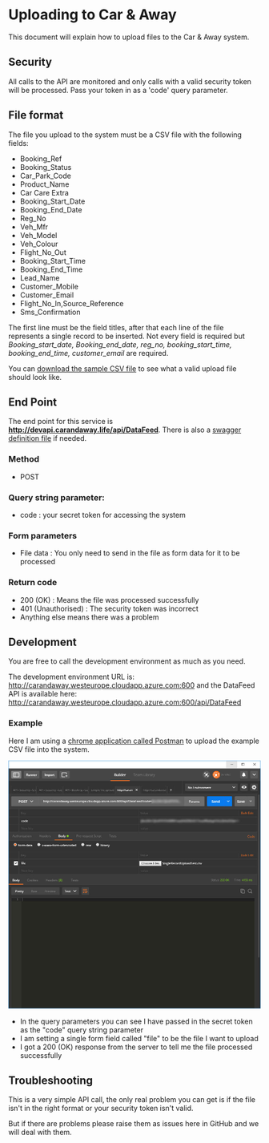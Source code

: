 # Uploading to Car & Away
This document will explain how to upload files to the Car & Away system.

## Security
All calls to the API are monitored and only calls with a valid security token will be processed. Pass your token in as a 'code' query parameter.

## File format
The file you upload to the system must be a CSV file with the following fields:
- Booking_Ref
- Booking_Status
- Car_Park_Code
- Product_Name
- Car Care Extra
- Booking_Start_Date
- Booking_End_Date
- Reg_No
- Veh_Mfr
- Veh_Model
- Veh_Colour
- Flight_No_Out
- Booking_Start_Time
- Booking_End_Time
- Lead_Name
- Customer_Mobile
- Customer_Email
- Flight_No_In,Source_Reference
- Sms_Confirmation

The first line must be the field titles, after that each line of the file represents a single record to be inserted. Not every field is required but *Booking_start_date, Booking_end_date, reg_no, booking_start_time, booking_end_time, customer_email* are required.

You can [download the sample CSV file](SampleUpload.csv) to see what a valid upload file should look like.

## End Point
The end point for this service is **http://devapi.carandaway.life/api/DataFeed**. There is also a [swagger definition file](swagger.json) if needed.

### Method
- POST

### Query string parameter:
- code : your secret token for accessing the system

### Form parameters
- File data : You only need to send in the file as form data for it to be processed

### Return code
- 200 (OK) : Means the file was processed successfully
- 401 (Unauthorised) : The security token was incorrect
- Anything else means there was a problem

## Development
You are free to call the development environment as much as you need.

The development environment URL is: <http://carandaway.westeurope.cloudapp.azure.com:600> and the DataFeed API is available here: <http://carandaway.westeurope.cloudapp.azure.com:600/api/DataFeed>

### Example
Here I am using a [chrome application called Postman](https://chrome.google.com/webstore/detail/postman/fhbjgbiflinjbdggehcddcbncdddomop?hl=en) to upload the example CSV file into the system.

![Using postman to upload the data file](PostmanExample.jpg)

- In the query parameters you can see I have passed in the secret token as the "code" query string parameter
- I am setting a single form field called "file" to be the file I want to upload
- I got a 200 (OK) response from the server to tell me the file processed successfully

## Troubleshooting
This is a very simple API call, the only real problem you can get is if the file isn't in the right format or your security token isn't valid.

But if there are problems please raise them as issues here in GitHub and we will deal with them.
